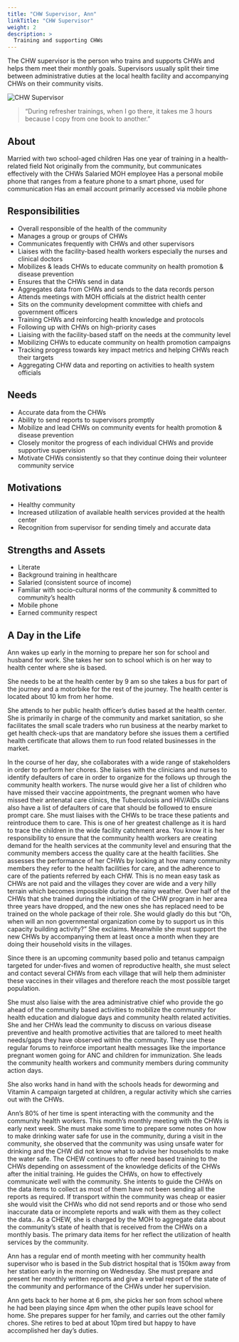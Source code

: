 ```yaml
---
title: "CHW Supervisor, Ann"
linkTitle: "CHW Supervisor"
weight: 2
description: >
  Training and supporting CHWs 
---
```


The CHW supervisor is the person who trains and supports CHWs and helps them meet their monthly goals. Supervisors usually split their time between administrative duties at the local health facility and accompanying CHWs on their community visits. 

![CHW Supervisor](supervisor.png)

> “During refresher trainings, when I go there, it takes me 3 hours because I copy from one book to another.”

## About

Married with two school-aged children
Has one year of training in a health-related field
Not originally from the community, but communicates effectively with the CHWs
Salaried MOH employee
Has a personal mobile phone that ranges from a feature phone to a smart phone, used for communication
Has an email account primarily accessed via mobile phone


## Responsibilities

- Overall responsible of the health of the community
- Manages a group or groups of CHWs
- Communicates frequently with CHWs and other supervisors
- Liaises with the facility-based health workers especially the nurses and clinical doctors
- Mobilizes & leads CHWs to educate community on health promotion & disease prevention
- Ensures that the CHWs send in data
- Aggregates data from CHWs and sends to the data records person
- Attends meetings with MOH officials at the district health center
- Sits on the community development committee with chiefs and government officers
- Training CHWs and reinforcing health knowledge and protocols 
- Following up with CHWs on high-priority cases 
- Liaising with the facility-based staff on the needs at the community level 
- Mobilizing CHWs to educate community on health promotion campaigns 
- Tracking progress towards key impact metrics and helping CHWs reach their targets 
- Aggregating CHW data and reporting on activities to health system officials


## Needs

- Accurate data from the CHWs
- Ability to send reports to supervisors promptly
- Mobilize and lead CHWs on community events for health promotion & disease prevention
- Closely monitor the progress of each individual CHWs and provide supportive supervision
- Motivate CHWs consistently so that they continue doing their volunteer community service 


## Motivations

- Healthy community
- Increased utilization of available health services provided at the health center
- Recognition from supervisor for sending timely and accurate data


## Strengths and Assets

- Literate
- Background training in healthcare 
- Salaried (consistent source of income)
- Familiar with socio-cultural norms of the community & committed to community’s health
- Mobile phone
- Earned community respect


## A Day in the Life

Ann wakes up early in the morning to prepare her son for school and husband for work. She takes her son to school which is on her way to health center where she is based.

She needs to be at the health center by 9 am so she takes a bus for part of the journey and a motorbike for the rest of the journey. The health center is located about 10 km from her home.

She attends to her public health officer’s duties  based at the health center. She is primarily in charge of the community and market sanitation, so she facilitates the small scale traders who run business at the nearby market to get health check-ups that are mandatory before she issues them a certified health certificate that allows them to run food related businesses in the market. 

In the course of her day, she collaborates with a wide range of stakeholders in order to perform her chores. She liaises with the clinicians and nurses to identify defaulters of care in order to organize for the follows up through the community health workers. The nurse would give her a list of children who have missed their vaccine appointments, the pregnant women who have missed their antenatal care clinics, the Tuberculosis and HIV/AIDs  clinicians also have a list of defaulters of care that should be followed to ensure prompt care. She must liaises with the CHWs to be trace these patients and reintroduce them to care. This is one of her greatest challenge as it is hard to trace the children in the wide facility catchment area. You know it is her responsibility to ensure that the community health workers are creating demand for the health services at the community level and ensuring that the community members access the quality care at the health facilities. She assesses the performance of her CHWs by looking at how many community members they refer to the health facilities for care, and the adherence to care of the patients referred by each CHW. This is no mean easy task as CHWs are not paid and the villages they cover are wide and a very hilly terrain which becomes impossible during the rainy weather. Over half of the CHWs that she trained during the initiation of the CHW program in her area three years have dropped, and the new ones she has replaced need to be trained on the whole package of their role. She would gladly do this but “Oh, when will an non governmental organization come by to support us in this capacity building activity?” She exclaims. Meanwhile she must support the new CHWs by accompanying them at least once a month when they are doing their household visits in the villages.

Since there is an upcoming community based polio and tetanus campaign targeted for  under-fives and women of reproductive health, she must select and contact several CHWs from each village that will help them administer these vaccines in their villages and therefore reach the most possible target population.

She must also liaise with the area administrative chief who provide the go ahead of the community based activities to mobilize the community for health education and dialogue days and community health related activities. She and her CHWs lead the community to discuss on various disease preventive and health promotive activities that are tailored to meet  health needs/gaps they have observed within the community. They use these regular forums to reinforce important health messages like the importance pregnant women going for ANC and children for immunization. She leads  the community health workers and community members during community action days.

She also works hand in hand with the schools heads for deworming and Vitamin A campaign targeted at children, a regular activity which she carries out with the CHWs.

Ann’s 80% of her time is spent interacting with the community and the community health workers. This month’s monthly meeting with the CHWs is early next week. She must make some time to prepare some notes on how to make drinking water safe for use in the community, during a visit in the community, she observed that the community was using unsafe water for drinking and the CHW did not know what to advise her households to make the water safe. The CHEW continues to offer need based training to the CHWs depending on assessment of the knowledge deficits of the CHWs after the initial training. He guides the CHWs, on how to effectively communicate well with the community. She intents to guide the CHWs on the data items to collect as most of them have not been sending all the reports as required. If transport within the community was cheap or easier she would visit the CHWs who did not send reports  and or those who send inaccurate data or incomplete reports and walk with them as they collect the data.. As a CHEW, she is charged by the MOH to aggregate data about the community’s state of health that is received from the CHWs on a monthly basis. The primary data items for her reflect the utilization of health services by the community. 

Ann has a regular end of month meeting with her community health supervisor who is based in the Sub district hospital that is 150km away from her station early in the morning on Wednesday. She must prepare and present her monthly written reports and give a verbal report of the state of the community and performance of the CHWs under her supervision.

Ann gets back to her home at 6 pm, she picks her son from school where he had been playing since 4pm when the other pupils leave school for home. She prepares supper for her family, and carries out the other family chores. She retires to bed at about 10pm tired but happy to have accomplished her day’s duties. 
